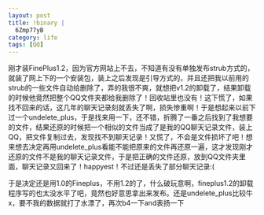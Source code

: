 ```yaml
--- 
layout: post
title: !binary |
  6Zmp77yB
category: life
tags: [QQ]
---
```

刚才装FinePlus1.2，因为官方网站上不去，不知道有没有单独发布strub方式的，就装了网上下的一个安装包，装上之后发现是引导方式的，并且还把我以前用的strub的一些文件自动给删除了，弄的我很不爽，就想把v1.2的卸载了，结果卸载的时候他竟然把整个QQ文件夹都给我删除了！回收站里也没有！这下慌了，如果找不回来的话，这几年的聊天记录刻就丢失了啊，损失惨重啊！于是想起来以前下过一个undelete_plus，于是找来用一下，还不错，折腾了一番之后找到了我想要的文件，结果还原的时候把一个相似的文件当成了是我的QQ聊天记录文件，装上QQ，把文件复制过去，发现找不到聊天记录！又慌了，不会是文件损坏了吧！想来想去决定再用undelete_plus看能不能把原来的文件再还原一遍，这才发现刚才还原的文件不是我的聊天记录文件，于是把正确的文件还原，放到QQ文件夹里面，聊天记录又回来了！happyest！不过还是丢失了部分聊天记录:(

于是决定还是用1.0的Fineplus，不用1.2的了，什么破玩意啊，fineplus1.2的卸载程序写的也太没水平了吧，竟然也好意思拿出来发布。还是undelete_plus比较牛x，要不我的数据就打了水漂了，再次b4一下and表扬一下 
